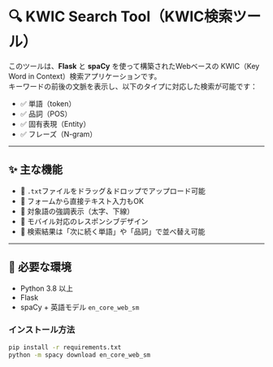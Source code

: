 # 🔍 KWIC Search Tool（KWIC検索ツール）

このツールは、**Flask** と **spaCy** を使って構築されたWebベースの KWIC（Key Word in Context）検索アプリケーションです。  
キーワードの前後の文脈を表示し、以下のタイプに対応した検索が可能です：

- ✅ 単語（token）
- ✅ 品詞（POS）
- ✅ 固有表現（Entity）
- ✅ フレーズ（N-gram）

---

## ✨ 主な機能

- 📂 `.txt`ファイルをドラッグ＆ドロップでアップロード可能
- 📝 フォームから直接テキスト入力もOK
- 🎯 対象語の強調表示（太字、下線）
- 📱 モバイル対応のレスポンシブデザイン
- 🔁 検索結果は「次に続く単語」や「品詞」で並べ替え可能

---

## 🧩 必要な環境

- Python 3.8 以上
- Flask
- spaCy + 英語モデル `en_core_web_sm`

### インストール方法

```bash
pip install -r requirements.txt
python -m spacy download en_core_web_sm
